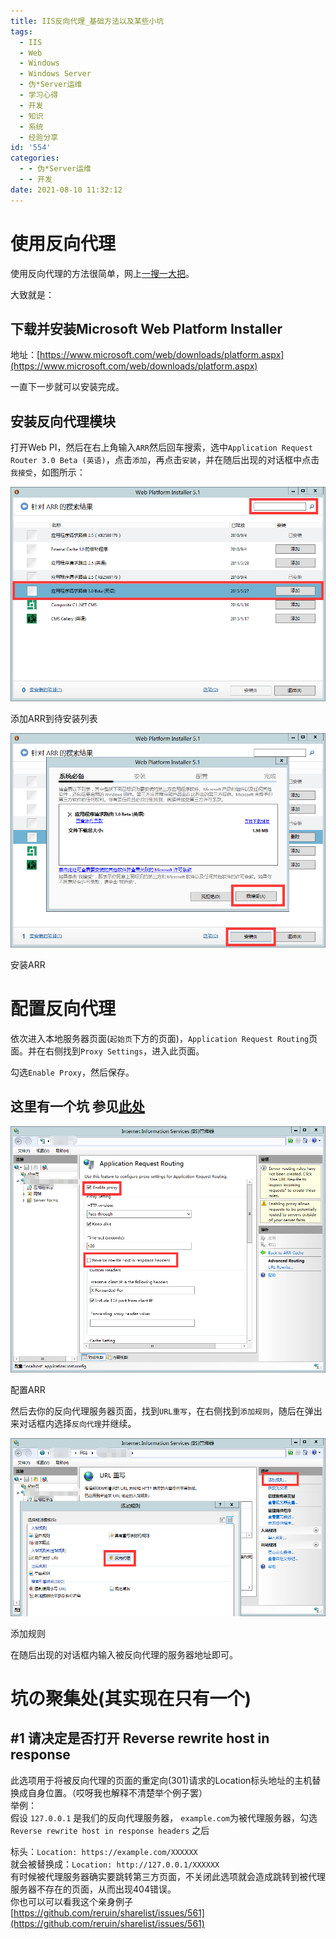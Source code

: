 ```yaml
---
title: IIS反向代理_基础方法以及某些小坑
tags:
  - IIS
  - Web
  - Windows
  - Windows Server
  - 伪*Server运维
  - 学习心得
  - 开发
  - 知识
  - 系统
  - 经验分享
id: '554'
categories:
  - - 伪*Server运维
  - - 开发
date: 2021-08-10 11:32:12
---
```


# 使用反向代理

使用反向代理的方法很简单，网上[一搜一大把](https://cn.bing.com/search?q=IIS+%E5%8F%8D%E5%90%91%E4%BB%A3%E7%90%8)。

大致就是：

## 下载并安装Microsoft Web Platform Installer

地址：[https://www.microsoft.com/web/downloads/platform.aspx](https://www.microsoft.com/web/downloads/platform.aspx)

一直下一步就可以安装完成。

## 安装反向代理模块

打开Web PI，然后在右上角输入`ARR`然后回车搜索，选中`Application Request Router 3.0 Beta (英语)`，点击`添加`，再点击`安装`，并在随后出现的对话框中点击`我接受`，如图所示：

![](/wp-content/uploads/2021/08/7JAHUSLO5XGT_TTIU112.png)

添加ARR到待安装列表

![](/wp-content/uploads/2021/08/OYS@Z7ZD82023SF1.png)

安装ARR

# 配置反向代理

依次进入本地服务器页面(`起始页`下方的页面)，`Application Request Routing`页面。并在右侧找到`Proxy Settings`，进入此页面。

勾选`Enable Proxy`，然后保存。

## 这里有一个坑 参见[此处](#rewrite-host-header)

![](/wp-content/uploads/2021/08/TYJSPZIXU7IYHMR78.png)

配置ARR

然后去你的反向代理服务器页面，找到`URL重写`，在右侧找到`添加规则`，随后在弹出来对话框内选择`反向代理`并继续。

![](/wp-content/uploads/2021/08/9U7F7ZJ39PV05PZUB.png)

添加规则

在随后出现的对话框内输入被反向代理的服务器地址即可。

# 坑の聚集处(其实现在只有一个)

## #1 请决定是否打开 Reverse rewrite host in response

此选项用于将被反向代理的页面的重定向(301)请求的Location标头地址的主机替换成自身位置。（哎呀我也解释不清楚举个例子罢）  
举例：  
假设 `127.0.0.1` 是我们的反向代理服务器， `example.com`为被代理服务器，勾选`Reverse rewrite host in response headers` 之后

标头：`Location: https://example.com/XXXXXX`  
就会被替换成：`Location: http://127.0.0.1/XXXXXX`  
有时候被代理服务器确实要跳转第三方页面，不关闭此选项就会造成跳转到被代理服务器不存在的页面，从而出现404错误。  
你也可以可以看我这个亲身例子  
[https://github.com/reruin/sharelist/issues/561](https://github.com/reruin/sharelist/issues/561)